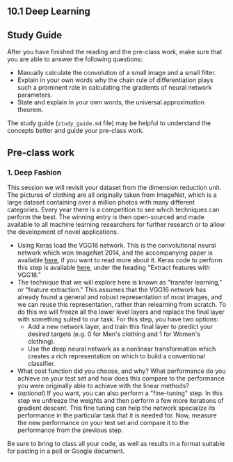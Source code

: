 ## 10.1 Deep Learning

## Study Guide

After you have finished the reading and the pre-class work, make sure that you are able to answer the following questions:

- Manually calculate the convolution of a small image and a small filter.
- Explain in your own words why the chain rule of differentiation plays such a prominent role in calculating the gradients of neural network parameters.
- State and explain in your own words, the universal approximation theorem.

The study guide (`study_guide.md` file) may be helpful to understand the concepts better and guide your pre-class work.

## Pre-class work

### 1. Deep Fashion

This session we will revisit your dataset from the dimension reduction unit. The pictures of clothing are all originally taken from ImageNet, which is a large dataset containing over a million photos with many different categories. Every year there is a competition to see which techniques can perform the best. The winning entry is then open-sourced and made available to all machine learning researchers for further research or to allow the development of novel applications.

- Using Keras load the VGG16 network. This is the convolutional neural network which won ImageNet 2014, and the accompanying paper is available [here](https://arxiv.org/abs/1409.1556), if you want to read more about it. Keras code to perform this step is available [here](https://keras.io/applications/), under the heading "Extract features with VGG16."
- The technique that we will explore here is known as "transfer learning," or "feature extraction." This assumes that the VGG16 network has already found a general and robust representation of most images, and we can reuse this representation, rather than relearning from scratch. To do this we will freeze all the lower level layers and replace the final layer with something suited to our task. For this step, you have two options:
  - Add a new network layer, and train this final layer to predict your desired targets (e.g. 0 for Men's clothing and 1 for Women's clothing).
  - Use the deep neural network as a nonlinear transformation which creates a rich representation on which to build a conventional classifier.
- What cost function did you choose, and why? What performance do you achieve on your test set and how does this compare to the performance you were originally able to achieve with the linear methods?
- (*optional*) If you want, you can also perform a "fine-tuning" step. In this step we unfreeze the weights and then perform a few more iterations of gradient descent. This fine tuning can help the network specialize its performance in the particular task that it is needed for. Now, measure the new performance on your test set and compare it to the performance from the previous step.

Be sure to bring to class all your code, as well as results in a format suitable for pasting in a poll or Google document.
